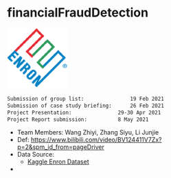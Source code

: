# financialFraudDetection
![The logo of Enron Corporation](./externalResources/logo.png)
```
Submission of group list:				19 Feb 2021
Submission of case study briefing:		26 Feb 2021
Project Presentation:				29-30 Apr 2021
Project Report submission:			8 May 2021
```
- Team Members: Wang Zhiyi, Zhang Siyu, Li Junjie
- Def: https://www.bilibili.com/video/BV124411V7Zx?p=2&spm_id_from=pageDriver
- Data Source:
  - [Kaggle Enron Dataset](!https://www.kaggle.com/wcukierski/enron-email-dataset)
- 